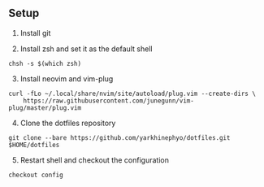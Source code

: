Setup
---

1. Install git

2. Install zsh and set it as the default shell

```
chsh -s $(which zsh)
```

3. Install neovim and vim-plug

```
curl -fLo ~/.local/share/nvim/site/autoload/plug.vim --create-dirs \
    https://raw.githubusercontent.com/junegunn/vim-plug/master/plug.vim
```

4. Clone the dotfiles repository

```
git clone --bare https://github.com/yarkhinephyo/dotfiles.git $HOME/dotfiles
```

5. Restart shell and checkout the configuration

```
checkout config
```

